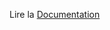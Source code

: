 <p>Lire la <a href="https://10.0.2.25/docs/Librairie%20Python/lial_user_bdd/">Documentation</a></p>


